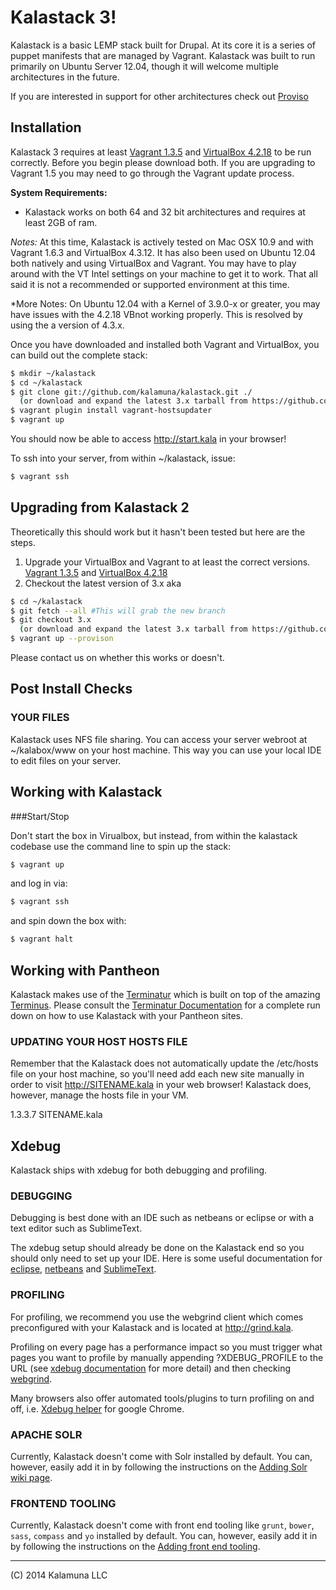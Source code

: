 Kalastack 3!
=========================

Kalastack is a basic LEMP stack built for Drupal. At its core it is a series of puppet manifests that
are managed by Vagrant. Kalastack was built to run primarily on Ubuntu Server 12.04, though it will welcome multiple architectures in the future.

If you are interested in support for other architectures check out [Proviso](https://github.com/proviso/proviso)

## Installation

Kalastack 3 requires at least [Vagrant 1.3.5](http://downloads.vagrantup.com/tags/v1.3.5) and [VirtualBox 4.2.18](http://download.virtualbox.org/virtualbox/4.2.18/) to be run correctly. Before you begin please download both. If you are upgrading to Vagrant 1.5 you may need to go through the Vagrant update process.

**System Requirements:**
- Kalastack works on both 64 and 32 bit architectures and requires at least 2GB of ram.

*Notes:* At this time, Kalastack is actively tested on Mac OSX 10.9 and with Vagrant 1.6.3 and VirtualBox 4.3.12. It has also been used on Ubuntu 12.04 both natively and using VirtualBox and Vagrant. You may have to play around with the VT Intel settings on your machine to get it to work. That all said it is not a recommended or supported environment at this time.

*More Notes: On Ubuntu 12.04 with a Kernel of 3.9.0-x or greater, you may have issues with the 4.2.18 VBnot working properly.  This is resolved by using the a version of 4.3.x.

Once you have downloaded and installed both Vagrant and VirtualBox,
you can build out the complete stack:

```bash
$ mkdir ~/kalastack
$ cd ~/kalastack
$ git clone git://github.com/kalamuna/kalastack.git ./
  (or download and expand the latest 3.x tarball from https://github.com/kalamuna/kalastack/tags)
$ vagrant plugin install vagrant-hostsupdater
$ vagrant up
```

You should now be able to access http://start.kala in your browser!

To ssh into your server, from within ~/kalastack, issue:
```bash
$ vagrant ssh
```

## Upgrading from Kalastack 2

Theoretically this should work but it hasn't been tested but here are the steps.

1. Upgrade your VirtualBox and Vagrant to at least the correct versions.   [Vagrant 1.3.5](http://downloads.vagrantup.com/tags/v1.3.5) and [VirtualBox 4.2.18](http://download.virtualbox.org/virtualbox/4.2.18/)
2. Checkout the latest version of 3.x aka

```bash
$ cd ~/kalastack
$ git fetch --all #This will grab the new branch
$ git checkout 3.x
  (or download and expand the latest 3.x tarball from https://github.com/kalamuna/kalastack/tags)
$ vagrant up --provison
```

Please contact us on whether this works or doesn't.

## Post Install Checks

### YOUR FILES

Kalastack uses NFS file sharing. You can access your server webroot at ~/kalabox/www on your host
machine. This way you can use your local IDE to edit files on your server.

## Working with Kalastack

###Start/Stop

Don't start the box in Virualbox, but instead, from within the kalastack codebase use the command line to spin up the stack:
```bash
$ vagrant up
```
and log in via:
```bash
$ vagrant ssh
```
and spin down the box with:
```bash
$ vagrant halt
```

## Working with Pantheon

Kalastack makes use of the [Terminatur](https://github.com/kalamuna/terminatur) which is built on top of the amazing [Terminus](https://github.com/pantheon-systems/terminus). Please
consult the [Terminatur Documentation](https://github.com/kalamuna/terminatur) for a complete run down on how to use Kalastack with your Pantheon sites.

### UPDATING YOUR HOST HOSTS FILE

Remember that the Kalastack does not automatically update the /etc/hosts file on
your host machine, so you'll need add each new site manually in order
to visit http://SITENAME.kala in your web browser! Kalastack does, however, manage the hosts
file in your VM.

1.3.3.7    SITENAME.kala

## Xdebug

Kalastack ships with xdebug for both debugging and profiling.

### DEBUGGING

Debugging is best done with an IDE such as netbeans or eclipse or with a text editor such as SublimeText.

The xdebug setup should already be done on the Kalastack end so you should
only need to set up your IDE. Here is some useful documentation for [eclipse](
http://brianfisher.name/content/drupal-development-environment-os-x-mamp-pro-eclipse-xdebug-and-drush), [netbeans](http://wiki.netbeans.org/HowToConfigureXDebug) and
[SublimeText](https://github.com/martomo/SublimeTextXdebug).

### PROFILING

For profiling, we recommend you use the webgrind client which comes preconfigured
with your Kalastack and is located at http://grind.kala.

Profiling on every page has a performance impact so you must trigger what pages
you want to profile by manually appending ?XDEBUG_PROFILE to
the URL (see [xdebug documentation](http://xdebug.org/docs/profiler) for more detail) and then
checking [webgrind](http://grind.kala).

Many browsers also offer automated tools/plugins to turn profiling on and off, i.e. [Xdebug helper](https://chrome.google.com/webstore/detail/xdebug-helper/eadndfjplgieldjbigjakmdgkmoaaaoc) for google Chrome.

### APACHE SOLR

Currently, Kalastack doesn't come with Solr installed by default. You can, however,
easily add it in by following the instructions on the [Adding Solr wiki page](https://github.com/kalamuna/kalastack/wiki/Configuration-Adding-Solr).

### FRONTEND TOOLING

Currently, Kalastack doesn't come with front end tooling like `grunt`, `bower`, `sass`, `compass` and `yo` installed by default.
You can, however, easily add it in by following the instructions on the [Adding front end tooling](https://github.com/kalamuna/kalastack/wiki/Configuration-Adding-Front-End-Tooling).


-------------------------------------------------------------------------------------
(C) 2014 Kalamuna LLC
